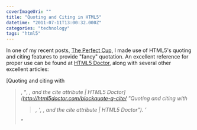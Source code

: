 ```yaml
---
coverImageUri: ""
title: "Quoting and Citing in HTML5"
datetime: "2011-07-11T13:00:32.000Z"
categories: "technology"
tags: "html5"
---
```


In one of my recent posts, [The Perfect Cup](https://www.brandonmartinez.com/2011/07/05/the-perfect-cup/ "The Perfect Cup"), I made use of HTML5's quoting and citing features to provide "fancy" quotation. An excellent reference for proper use can be found at [HTML5 Doctor](http://html5doctor.com/ "HTML5 Doctor"), along with several other excellent articles:

[Quoting and citing with <blockquote>, <q>, <cite>, and the cite attribute | HTML5 Doctor](http://html5doctor.com/blockquote-q-cite/ "Quoting and citing with
<blockquote>, <q>, <cite>, and the cite attribute | HTML5 Doctor").
